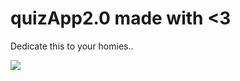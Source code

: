 # quizApp2.0 made with <3 
Dedicate this to your homies..



![](https://github.com/thedemonKingx1337/quizApp2.0/assets/43701328/f8ece258-ff42-4dc0-8309-84c67d9008a9)
